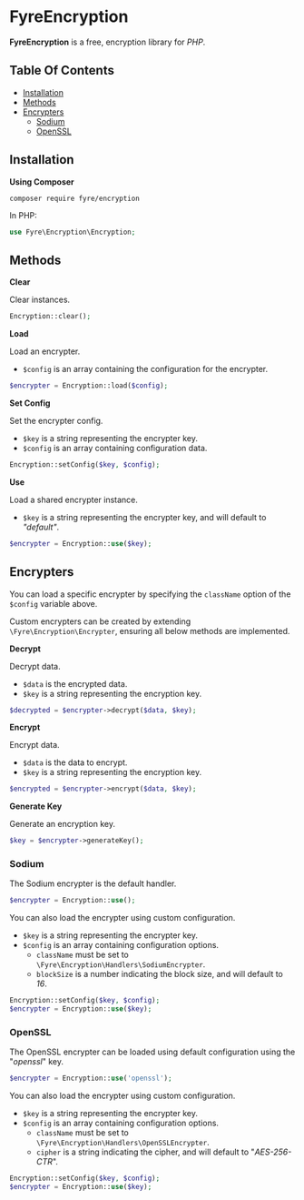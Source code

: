 # FyreEncryption

**FyreEncryption** is a free, encryption library for *PHP*.


## Table Of Contents
- [Installation](#installation)
- [Methods](#methods)
- [Encrypters](#encrypters)
    - [Sodium](#sodium)
    - [OpenSSL](#openssl)



## Installation

**Using Composer**

```
composer require fyre/encryption
```

In PHP:

```php
use Fyre\Encryption\Encryption;
```


## Methods

**Clear**

Clear instances.

```php
Encryption::clear();
```

**Load**

Load an encrypter.

- `$config` is an array containing the configuration for the encrypter.

```php
$encrypter = Encryption::load($config);
```

**Set Config**

Set the encrypter config.

- `$key` is a string representing the encrypter key.
- `$config` is an array containing configuration data.

```php
Encryption::setConfig($key, $config);
```

**Use**

Load a shared encrypter instance.

- `$key` is a string representing the encrypter key, and will default to *"default"*.

```php
$encrypter = Encryption::use($key);
```


## Encrypters

You can load a specific encrypter by specifying the `className` option of the `$config` variable above.

Custom encrypters can be created by extending `\Fyre\Encryption\Encrypter`, ensuring all below methods are implemented.

**Decrypt**

Decrypt data.

- `$data` is the encrypted data.
- `$key` is a string representing the encryption key.

```php
$decrypted = $encrypter->decrypt($data, $key);
```

**Encrypt**

Encrypt data.

- `$data` is the data to encrypt.
- `$key` is a string representing the encryption key.

```php
$encrypted = $encrypter->encrypt($data, $key);
```

**Generate Key**

Generate an encryption key.

```php
$key = $encrypter->generateKey();
```


### Sodium

The Sodium encrypter is the default handler.

```php
$encrypter = Encryption::use();
```

You can also load the encrypter using custom configuration.

- `$key` is a string representing the encrypter key.
- `$config` is an array containing configuration options.
    - `className` must be set to `\Fyre\Encryption\Handlers\SodiumEncrypter`.
    - `blockSize` is a number indicating the block size, and will default to *16*.

```php
Encryption::setConfig($key, $config);
$encrypter = Encryption::use($key);
```


### OpenSSL

The OpenSSL encrypter can be loaded using default configuration using the "*openssl*" key.

```php
$encrypter = Encryption::use('openssl');
```

You can also load the encrypter using custom configuration.

- `$key` is a string representing the encrypter key.
- `$config` is an array containing configuration options.
    - `className` must be set to `\Fyre\Encryption\Handlers\OpenSSLEncrypter`.
    - `cipher` is a string indicating the cipher, and will default to "*AES-256-CTR*".

```php
Encryption::setConfig($key, $config);
$encrypter = Encryption::use($key);
```